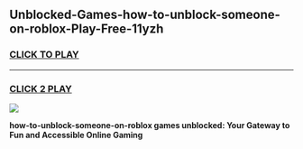 
## Unblocked-Games-how-to-unblock-someone-on-roblox-Play-Free-11yzh
<h3>
<a href="https://premium76.site?title=how-to-unblock-someone-on-roblox&ref=10A">CLICK TO PLAY</a></h3>
<hr>

<h3>
<a href="https://premium76.site?title=how-to-unblock-someone-on-roblox&ref=10A">CLICK 2 PLAY</a>
  
</h3>

<a href="https://premium76.site?title=how-to-unblock-someone-on-roblox&ref=10A"><img src="https://clearcache.store/games.png"></a>


**how-to-unblock-someone-on-roblox games unblocked: Your Gateway to Fun and Accessible Online Gaming**
